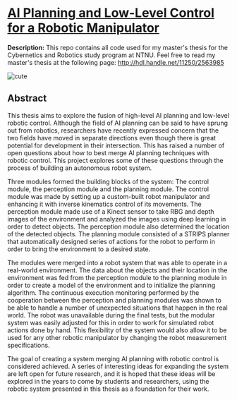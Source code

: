 # [AI Planning and Low-Level Control for a Robotic Manipulator](http://hdl.handle.net/11250/2563985)

**Description:** This repo contains all code used for my master's thesis for the Cybernetics and Robotics study program at NTNU. Feel free to read my master's thesis at the following page: http://hdl.handle.net/11250/2563985

![cute](https://lh3.googleusercontent.com/d-oNqLgXJxL7qJv46Bl-LBOIoFntIx__uL98dBaY4eDaVTX8HuHRBcHuNi02Ypcuid2tX7zqe4gaN-zr2GUwcoRudLn1BKyzX2yWa0RLnfc-_GIGyYqoNV91kpgeV57BXfCKpNLnh7BXXRLO-w74ATuVugenB7o024RebOK3IDB07PkqQAkxSw82ktqvM-hDAkbLicCC2boAkaP5Tpj5UdVCGVSKwCAz6qvM-jSRCuksPPvXhio8KVk8m_tkOc6rg6Qashu4xIV8Tdqv51dGFQEKFQ0SQ61vfqbjiz0PB53dL6L6F47_LcLzY3LW3Ehn2cAOqth5rhSpAd1RPRJBuoYU5F4LFnka4TGDo-lj7rXVlKOh_dnrttzk4973MeC4uiBhy1ePj8EAhWtjaROZL_XVr2eRNYzhjI_keW6_86etxqF6h8jPcwHH2WD3_-KO3LWSZzm2LysNZ5STeiHKWhXdyYxNtqrFCrcnLVG7sdS2cBVCh4HgJ8rfxp3luUSaEoE9S54POm5C38m7fS9RAm_bGCgQRcDe7tjGdsDbA0bpIcPzywisO0JZEGwajQ62n2w3wEC6ws_0Mwwfre6LCg7GfLC5mKz12xszbT3atd4CZdmj4oAVZzoS-qg4DKgv1Cnks8ly5ZpcCHGXypGtHXcTx0S1kzOo=w1407-h938-no)

## Abstract
This thesis aims to explore the fusion of high-level AI planning and low-level robotic control. Although the field of AI planning can be said to have sprung out from robotics, researchers have recently expressed concern that the two fields have moved in separate directions even though there is great potential for development in their intersection. This has raised a number of open questions about how to best merge AI planning techniques with robotic control. This project explores some of these questions through the process of building an autonomous robot system.

Three modules formed the building blocks of the system: The control module, the perception module and the planning module. The control module was made by setting up a custom-built robot manipulator and enhancing it with inverse kinematics control of its movements. The perception module made use of a Kinect sensor to take RBG and depth images of the environment and analyzed the images using deep learning in order to detect objects. The perception module also determined the location of the detected objects. The planning module consisted of a STRIPS planner that automatically designed series of actions for the robot to perform in order to bring the environment to a desired state.

The modules were merged into a robot system that was able to operate in a real-world environment. The data about the objects and their location in the environment was fed from the perception module to the planning module in order to create a model of the environment and to initialize the planning algorithm. The continuous execution monitoring performed by the cooperation between the perception and planning modules was shown to be able to handle a number of unexpected situations that happen in the real world. The robot was unavailable during the final tests, but the modular system was easily adjusted for this in order to work for simulated robot actions done by hand. This flexibility of the system would also allow it to be used for any other robotic manipulator by changing the robot measurement specifications.

The goal of creating a system merging AI planning with robotic control is considered achieved. A series of interesting ideas for expanding the system are left open for future research, and it is hoped that these ideas will be explored in the years to come by students and researchers, using the robotic system presented in this thesis as a foundation for their work.

